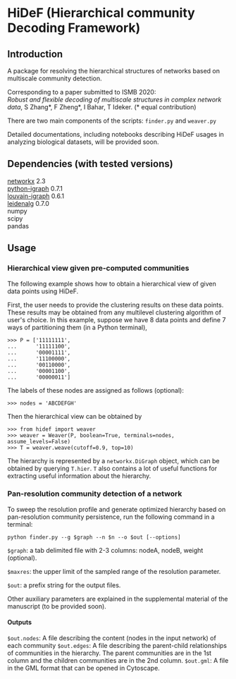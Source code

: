 # HiDeF (Hierarchical community Decoding Framework)


## Introduction

A package for resolving the hierarchical structures of networks based on multiscale community detection. 

Corresponding to a paper submitted to ISMB 2020:  
*Robust and flexible decoding of multiscale structures in complex network data*, S Zhang*, F Zheng*, I Bahar, T Ideker.
(\* equal contribution)

There are two main components of the scripts: `finder.py` and `weaver.py`

Detailed documentations, including notebooks describing HiDeF usages in analyzing biological datasets, will be provided soon.

## Dependencies (with tested versions)

[networkx](https://networkx.github.io/) 2.3  
[python-igraph](https://igraph.org/python/) 0.7.1  
[louvain-igraph](https://github.com/vtraag/louvain-igraph) 0.6.1  
[leidenalg](https://github.com/vtraag/leidenalg)    0.7.0  
numpy  
scipy  
pandas


## Usage

### Hierarchical view given pre-computed communities
The following example shows how to obtain a hierarchical view of given data points using HiDeF. 

First, the user needs to provide the clustering results on these data points. These results may be obtained from any multilevel clustering algorithm of user's choice. In this example, suppose we have 8 data points and define 7 ways of partitioning them (in a Python terminal), 

```
>>> P = ['11111111',
...      '11111100',
...      '00001111',
...      '11100000',
...      '00110000',
...      '00001100',
...      '00000011']
```

The labels of these nodes are assigned as follows (optional):

```
>>> nodes = 'ABCDEFGH'
```

Then the hierarchical view can be obtained by

```
>>> from hidef import weaver
>>> weaver = Weaver(P, boolean=True, terminals=nodes, assume_levels=False)
>>> T = weaver.weave(cutoff=0.9, top=10)
```

The hierarchy is represented by a `networkx.DiGraph` object, which can be obtained by querying `T.hier`. `T` also contains a lot of useful functions for extracting useful information about the hierarchy. 

### Pan-resolution community detection of a network

To sweep the resolution profile and generate optimized hierarchy based on pan-resolution community persistence, run the following command in a terminal: 

`python finder.py --g $graph --n $n --o $out [--options]`

`$graph`: a tab delimited file with 2-3 columns: nodeA, nodeB, weight (optional).

`$maxres`: the upper limit of the sampled range of the resolution parameter.

`$out`: a prefix string for the output files.  

Other auxiliary parameters are explained in the supplemental material of the manuscript (to be provided soon).

#### Outputs
`$out.nodes`: A file describing the content (nodes in the input network) of each community
`$out.edges`: A file describing the parent-child relationships of communities in the hierarchy. The parent communities are in the 1st column and the children communities are in the 2nd column.
`$out.gml`: A file in the GML format that can be opened in Cytoscape.
